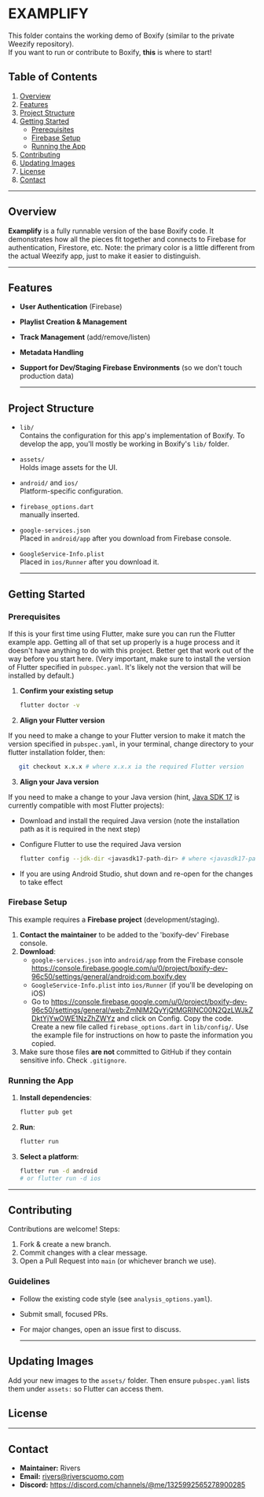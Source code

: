 
# EXAMPLIFY

  This folder contains the working demo of Boxify (similar to the private Weezify repository).  
  If you want to run or contribute to Boxify, **this** is where to start!

## Table of Contents

  1. [Overview](#overview)
  2. [Features](#features)
  3. [Project Structure](#project-structure)
  4. [Getting Started](#getting-started)
     - [Prerequisites](#prerequisites)
     - [Firebase Setup](#firebase-setup)
     - [Running the App](#running-the-app)
  5. [Contributing](#contributing)
  6. [Updating Images](#updating-images)
  7. [License](#license)
  8. [Contact](#contact)

  ---

## Overview

  **Examplify** is a fully runnable version of the base Boxify code. It demonstrates how all the pieces fit together and connects to Firebase for authentication, Firestore, etc. Note: the primary color is a little different from the actual Weezify app, just to make it easier to distinguish.

  ---

## Features

- **User Authentication** (Firebase)
- **Playlist Creation & Management**
- **Track Management** (add/remove/listen)
- **Metadata Handling**
- **Support for Dev/Staging Firebase Environments** (so we don’t touch production data)

  ---

## Project Structure

- `lib/`  
    Contains the configuration for this app's implementation of Boxify. To develop the app, you'll mostly be working in Boxify's `lib/` folder.
- `assets/`  
    Holds image assets for the UI.
- `android/` and `ios/`  
    Platform-specific configuration.
- `firebase_options.dart`  
    manually inserted.  
- `google-services.json`  
    Placed in `android/app` after you download from Firebase console.  
- `GoogleService-Info.plist`  
    Placed in `ios/Runner` after you download it.

  ---

## Getting Started

### Prerequisites

If this is your first time using Flutter, make sure you can run the Flutter example app. Getting all of that set up properly is a huge process and it doesn't have anything to do with this project. Better get that work out of the way before you start here. (Very important, make sure to install the version of Flutter specified in `pubspec.yaml`. It's likely not the version that will be installed by default.)

  1. **Confirm your existing setup**

      ```bash
      flutter doctor -v
      ```

  2. **Align your Flutter version**

  If you need to make a change to your Flutter version to make it match the version specified in `pubspec.yaml`, in your terminal, change directory to your flutter installation folder, then:

```bash
   git checkout x.x.x # where x.x.x ia the required Flutter version
   ```

  3. **Align your Java version**

  If you need to make a change to your Java version (hint, [Java SDK 17](https://www.oracle.com/java/technologies/javase/jdk17-archive-downloads.html) is currently compatible with most Flutter projects):

  - Download and install the required Java version (note the installation path as it is required in the next step)
  - Configure Flutter to use the required Java version

     ```bash
     flutter config --jdk-dir <javasdk17-path-dir> # where <javasdk17-path-dir> is the location you installed the required Java version, e.g. flutter config --jdk-dir /Library/Java/JavaVirtualMachines/jdk-17.jdk/Contents/Home
     ```

  - If you are using Android Studio, shut down and re-open for the changes to take effect

### Firebase Setup

  This example requires a **Firebase project** (development/staging).  

  1. **Contact the maintainer** to be added to the 'boxify-dev' Firebase console.
  2. **Download**:
     - `google-services.json` into `android/app` from the Firebase console <https://console.firebase.google.com/u/0/project/boxify-dev-96c50/settings/general/android:com.boxify.dev>
     - `GoogleService-Info.plist` into `ios/Runner` (if you'll be developing on iOS)
     - Go to <https://console.firebase.google.com/u/0/project/boxify-dev-96c50/settings/general/web:ZmNlM2QyYjQtMGRlNC00N2QzLWJkZDktYjYwOWE1NzZhZWYz> and click on Config. Copy the code. Create a new file called `firebase_options.dart` in `lib/config/`. Use the example file for instructions on how to paste the information you copied.
  3. Make sure those files **are not** committed to GitHub if they contain sensitive info. Check `.gitignore`.

### Running the App

  1. **Install dependencies**:

     ```bash
     flutter pub get
     ```

  2. **Run**:

     ```bash
     flutter run
     ```

  3. **Select a platform**:

     ```bash
     flutter run -d android
     # or flutter run -d ios
     ```

  ---

## Contributing

  Contributions are welcome! Steps:

  1. Fork & create a new branch.
  2. Commit changes with a clear message.
  3. Open a Pull Request into `main` (or whichever branch we use).

### Guidelines

- Follow the existing code style (see `analysis_options.yaml`).
- Submit small, focused PRs.
- For major changes, open an issue first to discuss.

  ---

## Updating Images

  Add your new images to the `assets/` folder. Then ensure `pubspec.yaml` lists them under `assets:` so Flutter can access them.

## License
  <!-- 
    If you have a specific license, link it here, e.g.:
    [MIT License](LICENSE.md)
  -->

  ---

## Contact

- **Maintainer:** Rivers
- **Email:** <rivers@riverscuomo.com>
- **Discord:** <https://discord.com/channels/@me/1325992565278900285>
